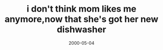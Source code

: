 ---
layout: base.njk
title : 'i don&#39;t think mom likes me anymore,now that she&#39;s got her new dishwasher' 
view_title : 'i don&#39;t think mom likes me anymore,now that she&#39;s got her new dishwasher' 
year : '2000' 
date : '2000-05-04' 
img_file : '/drawing/idontthin.png' 
html_file : 'idontthink' 
next_html : 'musicfor.html' 
year_order : '270' 
permalink : "title/{{html_file}}.html"
---